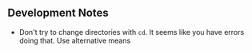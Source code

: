 ## Development Notes
- Don't try to change directories with `cd`. It seems like you have errors doing that. Use alternative means